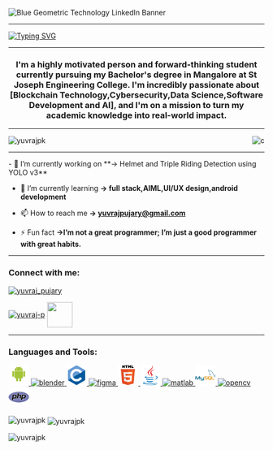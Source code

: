 ![Blue Geometric Technology LinkedIn Banner](https://github.com/user-attachments/assets/3c4b0ba5-2bb8-4c83-a824-0773560b532d)

<hr>
<a align="center " href="https://git.io/typing-svg" align="center"><img src="https://readme-typing-svg.demolab.com?font=Fira+Code&weight=600&size=30&pause=1000&color=000808&vCenter=true&width=438&height=150&lines=Hello👋 I am Yuvraj;Welcome+To+My+world🌍" alt="Typing SVG" /></a>
<hr>

<h3 align="center">I'm a highly motivated person and forward-thinking student currently pursuing my Bachelor's degree in Mangalore at St Joseph Engineering College. I'm incredibly passionate about [Blockchain Technology,Cybersecurity,Data Science,Software Development and AI], and I'm on a mission to turn my academic knowledge into real-world impact.</h3>
<hr>

<img align="right" alt="c" with="400" scr="https://cdn.pixabay.com/animation/2023/01/24/10/52/10-52-12-184_512.gif">

<p align="left"> <img src="https://komarev.com/ghpvc/?username=yuvrajpk&label=Profile%20views&color=0e75b6&style=flat" alt="yuvrajpk" /> </p>

</a> </p>
<hr>
- 🔭 I’m currently working on **-> Helmet and Triple Riding Detection using YOLO v3**

- 🌱 I’m currently learning **-> full stack,AIML,UI/UX design,android development**

- 📫 How to reach me **-> yuvrajpujary@gmail.com**

- ⚡ Fun fact **->I’m not a great programmer; I’m just a good programmer with great habits.**
<hr>
<h3 align="left">Connect with me:</h3>
<p align="left">
<p align="left"> <a href="https://twitter.com/yuvraj_pujary" target="blank"><img src="https://img.shields.io/twitter/follow/yuvraj_pujary?logo=twitter&style=for-the-badge" alt="yuvraj_pujary" />
  
<a href="https://linkedin.com/in/www.linkedin.com/in/ yuvraj-p-756522228" target="blank"><img align="center" src="https://skillicons.dev/icons?i=linkedin&theme=dark" alt="yuvraj-p" height="50" width="50" /></a>
<a href="https://instagram.com/_yuvraj_prince_06" target="blank"><img align="center" src="https://skillicons.dev/icons?i=instagram&theme=dark" height="50" width="50" /></a>
</p>
<hr>

<h3 align="left">Languages and Tools:</h3>
<p align="left"> <a href="https://developer.android.com" target="_blank" rel="noreferrer"> <img src="https://raw.githubusercontent.com/devicons/devicon/master/icons/android/android-original-wordmark.svg" alt="android" width="40" height="40"/> </a> <a href="https://www.blender.org/" target="_blank" rel="noreferrer"> <img src="https://download.blender.org/branding/community/blender_community_badge_white.svg" alt="blender" width="40" height="40"/> </a> <a href="https://www.cprogramming.com/" target="_blank" rel="noreferrer"> <img src="https://raw.githubusercontent.com/devicons/devicon/master/icons/c/c-original.svg" alt="c" width="40" height="40"/> </a> <a href="https://www.figma.com/" target="_blank" rel="noreferrer"> <img src="https://www.vectorlogo.zone/logos/figma/figma-icon.svg" alt="figma" width="40" height="40"/> </a> <a href="https://www.w3.org/html/" target="_blank" rel="noreferrer"> <img src="https://raw.githubusercontent.com/devicons/devicon/master/icons/html5/html5-original-wordmark.svg" alt="html5" width="40" height="40"/> </a> <a href="https://www.java.com" target="_blank" rel="noreferrer"> <img src="https://raw.githubusercontent.com/devicons/devicon/master/icons/java/java-original.svg" alt="java" width="40" height="40"/> </a> <a href="https://www.mathworks.com/" target="_blank" rel="noreferrer"> <img src="https://upload.wikimedia.org/wikipedia/commons/2/21/Matlab_Logo.png" alt="matlab" width="40" height="40"/> </a> <a href="https://www.mysql.com/" target="_blank" rel="noreferrer"> <img src="https://raw.githubusercontent.com/devicons/devicon/master/icons/mysql/mysql-original-wordmark.svg" alt="mysql" width="40" height="40"/> </a> <a href="https://opencv.org/" target="_blank" rel="noreferrer"> <img src="https://www.vectorlogo.zone/logos/opencv/opencv-icon.svg" alt="opencv" width="40" height="40"/> </a> <a href="https://www.php.net" target="_blank" rel="noreferrer"> <img src="https://raw.githubusercontent.com/devicons/devicon/master/icons/php/php-original.svg" alt="php" width="40" height="40"/> </a> </p>

<p><img align="left" src="https://github-readme-stats.vercel.app/api/top-langs?username=yuvrajpk&show_icons=true&locale=en&layout=compact" alt="yuvrajpk" /></p>

<p>&nbsp;<img align="center" src="https://github-readme-stats.vercel.app/api?username=yuvrajpk&show_icons=true&locale=en" alt="yuvrajpk" /></p>

<p><img align="center" src="https://github-readme-streak-stats.herokuapp.com/?user=yuvrajpk&" alt="yuvrajpk" /></p>
